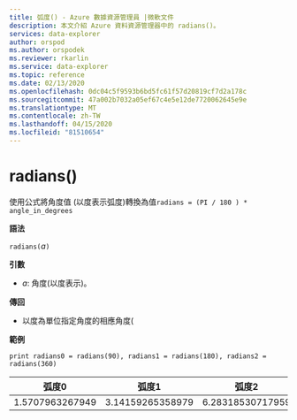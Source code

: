 ```yaml
---
title: 弧度() - Azure 數據資源管理員 |微軟文件
description: 本文介紹 Azure 資料資源管理器中的 radians()。
services: data-explorer
author: orspod
ms.author: orspodek
ms.reviewer: rkarlin
ms.service: data-explorer
ms.topic: reference
ms.date: 02/13/2020
ms.openlocfilehash: 0dc04c5f9593b6bd5fc61f57d20819cf7d2a178c
ms.sourcegitcommit: 47a002b7032a05ef67c4e5e12de7720062645e9e
ms.translationtype: MT
ms.contentlocale: zh-TW
ms.lasthandoff: 04/15/2020
ms.locfileid: "81510654"
---
```

# <a name="radians"></a>radians()

使用公式將角度值 (以度表示弧度)轉換為值`radians = (PI / 180 ) * angle_in_degrees`

**語法**

`radians(`*a*`)`

**引數**

* *a*: 角度(以度表示)。

**傳回**

* 以度為單位指定角度的相應角度( 

**範例**

```kusto
print radians0 = radians(90), radians1 = radians(180), radians2 = radians(360) 

```

|弧度0|弧度1|弧度2|
|---|---|---|
|1.5707963267949|3.14159265358979|6.28318530717959|